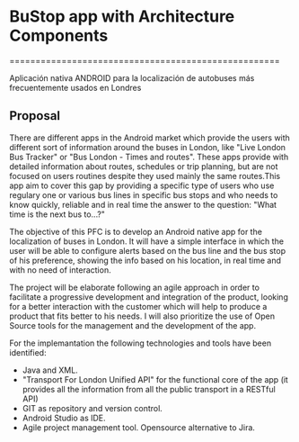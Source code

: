 # BuStop app with Architecture Components
====================================================

Aplicación nativa ANDROID para la localización de autobuses más frecuentemente
usados en Londres

Proposal
--------------------

There are different apps in the Android market which provide the users with
different sort of information around the buses in London,
like "Live London Bus Tracker" or "Bus London - Times and routes". These apps
provide with detailed information about routes, schedules or trip planning, but are not focused on users routines despite they used mainly
the same routes.This app aim to cover this gap by providing
a specific type of users who use regulary one or various bus lines in specific bus
stops and who needs to know quickly, reliable and in real time
the answer to the question: "What time is the next bus to...?"

The objective of this PFC is to develop an Android native app for the localization
of buses in London. It will have a simple interface in which
the user will be able to configure alerts based on the bus line and the bus stop of
his preference, showing the info based on his location, in
real time and with no need of interaction.

The project will be elaborate following an agile approach in order to facilitate a
progressive development and integration of the product,
looking for a better interaction with the customer which will help to produce a
product that fits better to his needs. I will also
prioritize the use of Open Source tools for the management and the development
of the app.

For the implemantation the following technologies and tools have been identified:
+ Java and XML.
+ "Transport For London Unified API" for the functional core of the app (it provides
all the information from all the public transport in a RESTful API)
+ GIT as repository and version control.
+ Android Studio as IDE.
+ Agile project management tool. Opensource alternative to Jira.
